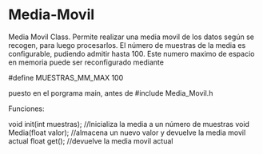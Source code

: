 # Media-Movil
Media Movil Class. Permite realizar una media movil de los datos según se recogen, para luego procesarlos.
El número de muestras de la media es configurable, pudiendo admitir hasta 100.
Este numero maximo de espacio en memoria puede ser reconfigurado mediante

  #define MUESTRAS_MM_MAX 100
  
puesto en el porgrama main, antes de #include Media_Movil.h  

Funciones:

   void init(int muestras); //Inicializa la media a un número de muestras
   void  Media(float valor);  //almacena un nuevo valor y devuelve la media movil actual
   float get();  //devuelve la media movil actual
